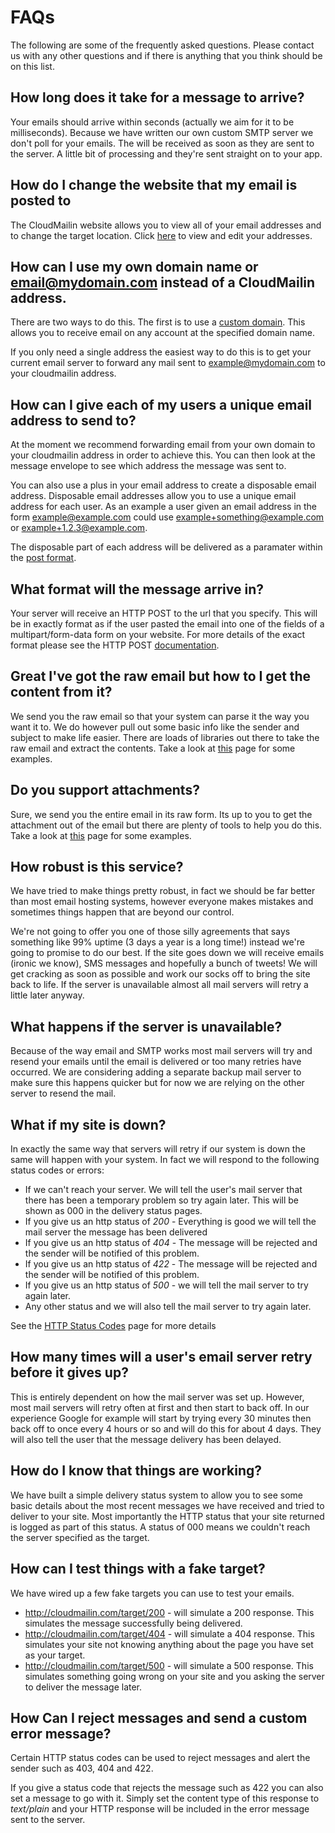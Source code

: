FAQs
=

The following are some of the frequently asked questions. Please contact us with any other questions and if there is anything that you think should be on this list.

How long does it take for a message to arrive?
-
Your emails should arrive within seconds (actually we aim for it to be milliseconds). Because we have written our own custom SMTP server we don't poll for your emails. The will be received as soon as they are sent to the server. A little bit of processing and they're sent straight on to your app.

How do I change the website that my email is posted to
-
The CloudMailin website allows you to view all of your email addresses and to change the target location. Click [here](http://cloudmailin.com/addresses) to view and edit your addresses.

How can I use my own domain name or email@mydomain.com instead of a CloudMailin address.
-
There are two ways to do this. The first is to use a [custom domain](custom_domains). This allows you to receive email on any account at the specified domain name.

If you only need a single address the easiest way to do this is to get your current email server to forward any mail sent to example@mydomain.com to your cloudmailin address.

How can I give each of my users a unique email address to send to?
-
At the moment we recommend forwarding email from your own domain to your cloudmailin address in order to achieve this. You can then look at the message envelope to see which address the message was sent to.

You can also use a plus in your email address to create a disposable email address. Disposable email addresses allow you to use a unique email address for each user. As an example a user given an email address in the form example@example.com could use example+something@example.com or example+1.2.3@example.com.

The disposable part of each address will be delivered as a paramater within the [post format](post_format).

What format will the message arrive in?
-
Your server will receive an HTTP POST to the url that you specify. This will be in exactly format as if the user pasted the email into one of the fields of a multipart/form-data form on your website. For more details of the exact format please see the HTTP POST [documentation](post_format).

Great I've got the raw email but how to I get the content from it?
-
We send you the raw email so that your system can parse it the way you want it to. We do however pull out some basic info like the sender and subject to make life easier. There are loads of libraries out there to take the raw email and extract the contents. Take a look at [this](parsing_email) page for some examples.

Do you support attachments?
-
Sure, we send you the entire email in its raw form. Its up to you to get the attachment out of the email but there are plenty of tools to help you do this. Take a look at [this](parsing_email) page for some examples.

How robust is this service?
-
We have tried to make things pretty robust, in fact we should be far better than most email hosting systems, however everyone makes mistakes and sometimes things happen that are beyond our control.

We're not going to offer you one of those silly agreements that says something like 99% uptime (3 days a year is a long time!) instead we're going to promise to do our best. If the site goes down we will receive emails (ironic we know), SMS messages and hopefully a bunch of tweets! We will get cracking as soon as possible and work our socks off to bring the site back to life. If the server is unavailable almost all mail servers will retry a little later anyway.

What happens if the server is unavailable?
-
Because of the way email and SMTP works most mail servers will try and resend your emails until the email is delivered or too many retries have occurred. We are considering adding a separate backup mail server to make sure this happens quicker but for now we are relying on the other server to resend the mail.

What if my site is down?
-
In exactly the same way that servers will retry if our system is down the same will happen with your system. In fact we will respond to the following status codes or errors:

* If we can't reach your server. We will tell the user's mail server that there has been a temporary problem so try again later. This will be shown as 000 in the delivery status pages.
* If you give us an http status of *200* - Everything is good we will tell the mail server the message has been delivered
* If you give us an http status of *404* - The message will be rejected and the sender will be notified of this problem.
* If you give us an http status of *422* - The message will be rejected and the sender will be notified of this problem.
* If you give us an http status of *500* - we will tell the mail server to try again later.
* Any other status and we will also tell the mail server to try again later.

See the [HTTP Status Codes](http_status_codes) page for more details

How many times will a user's email server retry before it gives up?
-
This is entirely dependent on how the mail server was set up. However, most mail servers will retry often at first and then start to back off. In our experience Google for example will start by trying every 30 minutes then back off to once every 4 hours or so and will do this for about 4 days. They will also tell the user that the message delivery has been delayed.

How do I know that things are working?
-
We have built a simple delivery status system to allow you to see some basic details about the most recent messages we have received and tried to deliver to your site. Most importantly the HTTP status that your site returned is logged as part of this status. A status of 000 means we couldn't reach the server specified as the target.

How can I test things with a fake target?
-
We have wired up a few fake targets you can use to test your emails.

* http://cloudmailin.com/target/200 - will simulate a 200 response. This simulates the message successfully being delivered.
* http://cloudmailin.com/target/404 - will simulate a 404 response. This simulates your site not knowing anything about the page you have set as your target.
* http://cloudmailin.com/target/500 - will simulate a 500 response. This simulates something going wrong on your site and you asking the server to deliver the message later.

How Can I reject messages and send a custom error message?
-
Certain HTTP status codes can be used to reject messages and alert the sender such as 403, 404 and 422.

If you give a status code that rejects the message such as 422 you can also set a message to go with it. Simply set the content type of this response to _text/plain_ and your HTTP response will be included in the error message sent to the server.